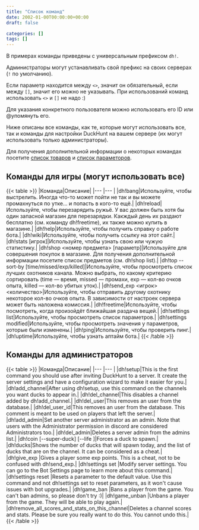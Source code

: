 ```yaml
---
title: "Список команд"
date: 2002-01-00T00:00:00+00:00
draft: false

categories: []
tags: []
---
```

В примерах команды приведены с универсальным префиксом `dh!`.

Администраторы могут устанавливать свой префикс на своих серверах (`!` по умолчанию).
 
Если параметр находится между `<>`, значит он обязательный, если между `[]`, значит его можно не указывать.
При использований команд использовать `<>` и `[]` не надо  :)
 
Для указания конкретного пользователя можно использовать его ID или @упомянуть его.
   
   
Ниже описаны все команды, как те, которые могут использовать все, так и команды для настройки DuckHunt на вашем сервере (их могут использовать только администраторы).
 
Для получения дополнительной информации о некоторых командах посетите [список товаров](https://duckhunt.me/shop-items/) и [список параметоров](https://duckhunt.me/bot-settings/).

## Команды для игры (могут использовать все)

{{< table >}}
|Команда|Описание|
|--- |--- |
|dh!bang|Используйте, чтобы выстрелить. Иногда что-то может пойти не так и вы можете промахнуться по утке... и попасть в кого-то ещё.|
|dh!reload|Используйте, чтобы перезарядить ружьё. У вас должен быть хотя бы один запасной магазин для перезарядки. Какждый день их раздают бесплатно (см. команду dh!freetime), их также можно купить в магазине.|
|dh!help|Используйте, чтобы получить справку о работе бота.|
|dh!wiki|Используйте, чтобы получить ссылку на этот сайт.|
|dh!stats [игрок]|Используйте, чтобы узнать свою или чужую статистику.|
|dh!shop <номер предмета> [параметр]|Используйте для совершения покупок в магазине. Для получения дополнительной информации посетите список предметов (см. dh!shop list).|
|dh!top --sort-by [time/missed/exp/killed]|Используйте, чтобы просмотреть список лучших охотников канала. Можно выбрать, по какому критерию сортировать (time — время, missed — промахи, exp — кол-во очков опыта, killed — кол-во убитых уток).|
|dh!send_exp <игрок> <количество>|Используйте, чтобы отправить другому охотнику некоторое кол-во очков опыта. В зависимости от настроек сервера может быть наложена комиссия.|
|dh!freetime|Используйте, чтобы посмотреть, когда произойдёт ближайшая раздача вещей.|
|dh!settings list|Используйте, чтобы просмотреть список параметров.|
|dh!settings modified|Используйте, чтобы просмотреть значения у параметров, которые были изменены.|
|dh!ping|Используйте, чтобы проверить пинг.|
|dh!uptime|Используйте, чтобы узнать аптайм бота.|
{{< /table >}}

## Команды для администраторов

{{< table >}}
|Команда|Описание|
|--- |--- |
|dh!setup|This is the first command you should use after inviting DuckHunt to a server. It create the server settings and have a configuration wizard to make it easier for you.|
|dh!add_channel|After using dh!setup, use this command on the channels you want ducks to appear in.|
|dh!del_channel|This disables a channel added by dh!add_channel.|
|dh!del_user|This removes an user from the database.|
|dh!del_user_id|This removes an user from the database. This comment is meant to be used on players that left the server.|
|dh!add_admin|Set another server administrator as an admin. Note that users with the Administrator permission in discord are considered Administrators too.|
|dh!del_admin|Deletes a server admin from the admins list.|
|dh!coin [--super-duck] [--life <life-points>]|Forces a duck to spawn.|
|dh!ducks|Shows the number of ducks that will spawn today, and the list of ducks that are on the channel. It can be considered as a cheat.|
|dh!give_exp <player> <amount>|Gives a player some exp points. This is a cheat, not to be confused with dh!send_exp.|
|dh!settings set <parameter> <value>|Modify server settings. You can go to the Bot Settings page to learn more about this command.|
|dh!settings reset <parameter>|Resets a parameter to the default value. Use this command and not dh!settings set to reset parameters, as it won't cause issues with bot upgrades.|
|dh!game_ban <player>|Bans a player from the game. You can't ban admins, so please don't try :)|
|dh!game_unban <player>|Unbans a player from the game. They will be able to play again.|
|dh!remove_all_scores_and_stats_on_this_channel|Deletes a channel scores and stats. Please be sure you really want to do this. You cannot undo this.|
{{< /table >}}



